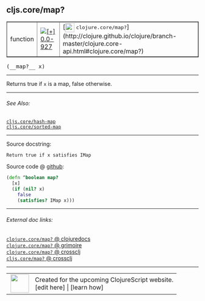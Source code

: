 ## cljs.core/map?



 <table border="1">
<tr>
<td>function</td>
<td><a href="https://github.com/cljsinfo/cljs-api-docs/tree/0.0-927"><img valign="middle" alt="[+] 0.0-927" title="Added in 0.0-927" src="https://img.shields.io/badge/+-0.0--927-lightgrey.svg"></a> </td>
<td>
[<img height="24px" valign="middle" src="http://i.imgur.com/1GjPKvB.png"> <samp>clojure.core/map?</samp>](http://clojure.github.io/clojure/branch-master/clojure.core-api.html#clojure.core/map?)
</td>
</tr>
</table>


 <samp>
(__map?__ x)<br>
</samp>

---

Returns true if `x` is a map, false otherwise.

---


###### See Also:

[`cljs.core/hash-map`](cljs.core_hash-map.md)<br>
[`cljs.core/sorted-map`](cljs.core_sorted-map.md)<br>

---


Source docstring:

```
Return true if x satisfies IMap
```


Source code @ [github](https://github.com/clojure/clojurescript/blob/r2173/src/cljs/cljs/core.cljs#L1154-L1159):

```clj
(defn ^boolean map?
  [x]
  (if (nil? x)
    false
    (satisfies? IMap x)))
```

<!--
Repo - tag - source tree - lines:

 <pre>
clojurescript @ r2173
└── src
    └── cljs
        └── cljs
            └── <ins>[core.cljs:1154-1159](https://github.com/clojure/clojurescript/blob/r2173/src/cljs/cljs/core.cljs#L1154-L1159)</ins>
</pre>

-->

---



###### External doc links:

[`clojure.core/map?` @ clojuredocs](http://clojuredocs.org/clojure.core/map_q)<br>
[`clojure.core/map?` @ grimoire](http://conj.io/store/v1/org.clojure/clojure/1.7.0-beta3/clj/clojure.core/map%3F/)<br>
[`clojure.core/map?` @ crossclj](http://crossclj.info/fun/clojure.core/map%3F.html)<br>
[`cljs.core/map?` @ crossclj](http://crossclj.info/fun/cljs.core.cljs/map%3F.html)<br>

---

 <table>
<tr><td>
<img valign="middle" align="right" width="48px" src="http://i.imgur.com/Hi20huC.png">
</td><td>
Created for the upcoming ClojureScript website.<br>
[edit here] | [learn how]
</td></tr></table>

[edit here]:https://github.com/cljsinfo/cljs-api-docs/blob/master/cljsdoc/cljs.core_mapQMARK.cljsdoc
[learn how]:https://github.com/cljsinfo/cljs-api-docs/wiki/cljsdoc-files

<!--

This information was too distracting to show to readers, but I'll leave it
commented here since it is helpful to:

- pretty-print the data used to generate this document
- and show how to retrieve that data



The API data for this symbol:

```clj
{:description "Returns true if `x` is a map, false otherwise.",
 :return-type boolean,
 :ns "cljs.core",
 :name "map?",
 :signature ["[x]"],
 :history [["+" "0.0-927"]],
 :type "function",
 :related ["cljs.core/hash-map" "cljs.core/sorted-map"],
 :full-name-encode "cljs.core_mapQMARK",
 :source {:code "(defn ^boolean map?\n  [x]\n  (if (nil? x)\n    false\n    (satisfies? IMap x)))",
          :title "Source code",
          :repo "clojurescript",
          :tag "r2173",
          :filename "src/cljs/cljs/core.cljs",
          :lines [1154 1159]},
 :full-name "cljs.core/map?",
 :clj-symbol "clojure.core/map?",
 :docstring "Return true if x satisfies IMap"}

```

Retrieve the API data for this symbol:

```clj
;; from Clojure REPL
(require '[clojure.edn :as edn])
(-> (slurp "https://raw.githubusercontent.com/cljsinfo/cljs-api-docs/catalog/cljs-api.edn")
    (edn/read-string)
    (get-in [:symbols "cljs.core/map?"]))
```

-->
